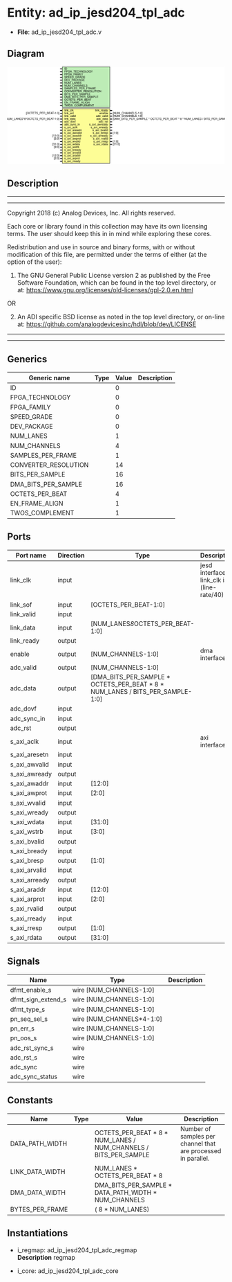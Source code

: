 # Entity: ad_ip_jesd204_tpl_adc

- **File**: ad_ip_jesd204_tpl_adc.v
## Diagram

![Diagram](ad_ip_jesd204_tpl_adc.svg "Diagram")
## Description

 ***************************************************************************
 ***************************************************************************
 Copyright 2018 (c) Analog Devices, Inc. All rights reserved.

 Each core or library found in this collection may have its own licensing terms.
 The user should keep this in in mind while exploring these cores.

 Redistribution and use in source and binary forms,
 with or without modification of this file, are permitted under the terms of either
  (at the option of the user):

   1. The GNU General Public License version 2 as published by the
      Free Software Foundation, which can be found in the top level directory, or at:
 https://www.gnu.org/licenses/old-licenses/gpl-2.0.en.html

 OR

   2.  An ADI specific BSD license as noted in the top level directory, or on-line at:
 https://github.com/analogdevicesinc/hdl/blob/dev/LICENSE

 ***************************************************************************
 ***************************************************************************

## Generics

| Generic name         | Type | Value | Description |
| -------------------- | ---- | ----- | ----------- |
| ID                   |      | 0     |             |
| FPGA_TECHNOLOGY      |      | 0     |             |
| FPGA_FAMILY          |      | 0     |             |
| SPEED_GRADE          |      | 0     |             |
| DEV_PACKAGE          |      | 0     |             |
| NUM_LANES            |      | 1     |             |
| NUM_CHANNELS         |      | 4     |             |
| SAMPLES_PER_FRAME    |      | 1     |             |
| CONVERTER_RESOLUTION |      | 14    |             |
| BITS_PER_SAMPLE      |      | 16    |             |
| DMA_BITS_PER_SAMPLE  |      | 16    |             |
| OCTETS_PER_BEAT      |      | 4     |             |
| EN_FRAME_ALIGN       |      | 1     |             |
| TWOS_COMPLEMENT      |      | 1     |             |
## Ports

| Port name     | Direction | Type                                                                          | Description                                 |
| ------------- | --------- | ----------------------------------------------------------------------------- | ------------------------------------------- |
| link_clk      | input     |                                                                               |  jesd interface link_clk is (line-rate/40)  |
| link_sof      | input     | [OCTETS_PER_BEAT-1:0]                                                         |                                             |
| link_valid    | input     |                                                                               |                                             |
| link_data     | input     | [NUM_LANES*8*OCTETS_PER_BEAT-1:0]                                             |                                             |
| link_ready    | output    |                                                                               |                                             |
| enable        | output    | [NUM_CHANNELS-1:0]                                                            |  dma interface                              |
| adc_valid     | output    | [NUM_CHANNELS-1:0]                                                            |                                             |
| adc_data      | output    | [DMA_BITS_PER_SAMPLE * OCTETS_PER_BEAT * 8 * NUM_LANES / BITS_PER_SAMPLE-1:0] |                                             |
| adc_dovf      | input     |                                                                               |                                             |
| adc_sync_in   | input     |                                                                               |                                             |
| adc_rst       | output    |                                                                               |                                             |
| s_axi_aclk    | input     |                                                                               |  axi interface                              |
| s_axi_aresetn | input     |                                                                               |                                             |
| s_axi_awvalid | input     |                                                                               |                                             |
| s_axi_awready | output    |                                                                               |                                             |
| s_axi_awaddr  | input     | [12:0]                                                                        |                                             |
| s_axi_awprot  | input     | [2:0]                                                                         |                                             |
| s_axi_wvalid  | input     |                                                                               |                                             |
| s_axi_wready  | output    |                                                                               |                                             |
| s_axi_wdata   | input     | [31:0]                                                                        |                                             |
| s_axi_wstrb   | input     | [3:0]                                                                         |                                             |
| s_axi_bvalid  | output    |                                                                               |                                             |
| s_axi_bready  | input     |                                                                               |                                             |
| s_axi_bresp   | output    | [1:0]                                                                         |                                             |
| s_axi_arvalid | input     |                                                                               |                                             |
| s_axi_arready | output    |                                                                               |                                             |
| s_axi_araddr  | input     | [12:0]                                                                        |                                             |
| s_axi_arprot  | input     | [2:0]                                                                         |                                             |
| s_axi_rvalid  | output    |                                                                               |                                             |
| s_axi_rready  | input     |                                                                               |                                             |
| s_axi_rresp   | output    | [1:0]                                                                         |                                             |
| s_axi_rdata   | output    | [31:0]                                                                        |                                             |
## Signals

| Name               | Type                      | Description |
| ------------------ | ------------------------- | ----------- |
| dfmt_enable_s      | wire [NUM_CHANNELS-1:0]   |             |
| dfmt_sign_extend_s | wire [NUM_CHANNELS-1:0]   |             |
| dfmt_type_s        | wire [NUM_CHANNELS-1:0]   |             |
| pn_seq_sel_s       | wire [NUM_CHANNELS*4-1:0] |             |
| pn_err_s           | wire [NUM_CHANNELS-1:0]   |             |
| pn_oos_s           | wire [NUM_CHANNELS-1:0]   |             |
| adc_rst_sync_s     | wire                      |             |
| adc_rst_s          | wire                      |             |
| adc_sync           | wire                      |             |
| adc_sync_status    | wire                      |             |
## Constants

| Name            | Type | Value                                                            | Description                                                     |
| --------------- | ---- | ---------------------------------------------------------------- | --------------------------------------------------------------- |
| DATA_PATH_WIDTH |      | OCTETS_PER_BEAT * 8 * NUM_LANES / NUM_CHANNELS / BITS_PER_SAMPLE |  Number of samples per channel that are processed in parallel.  |
| LINK_DATA_WIDTH |      | NUM_LANES * OCTETS_PER_BEAT * 8                                  |                                                                 |
| DMA_DATA_WIDTH  |      | DMA_BITS_PER_SAMPLE * DATA_PATH_WIDTH * NUM_CHANNELS             |                                                                 |
| BYTES_PER_FRAME |      | ( 8 * NUM_LANES)                                                 |                                                                 |
## Instantiations

- i_regmap: ad_ip_jesd204_tpl_adc_regmap
</br>**Description**
 regmap

- i_core: ad_ip_jesd204_tpl_adc_core
